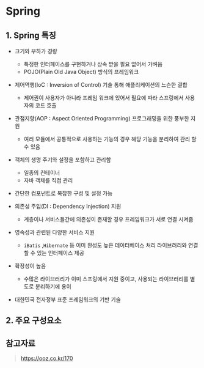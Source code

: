 # Spring



## 1. Spring 특징

- 크기와 부하가 경량
  - 특정한 인터페이스를 구현하거나 상속 받을 필요 없어서 가벼움
  - POJO(Plain Old Java Object) 방식의 프레임워크
- 제어역행(IoC : Inversion of Control) 기술 통해 애플리케이션의 느슨한 결합 
  - 제어권이 사용자가 아니라 프레임 워크에 있어서 필요에 따라 스프링에서 사용자의 코드 호출
- 관점지향(AOP : Aspect Oriented Programming) 프로그래밍을 위한 풍부한 지원
  - 여러 모듈에서 공통적으로 사용하는 기능의 경우 해당 기능을 분리하여 관리 할 수 있음
- 객체의 생명 주기와 설정을 포함하고 관리함
  - 일종의 컨테이너
  - 자바 객체를 직접 관리
- 간단한 컴포넌트로 복잡한 구성 및 설정 가능
- 의존성 주입(DI : Dependency Injection) 지원
  - 계층이나 서비스들간에 의존성이 존재할 경우 프레임워크가 서로 연결 시켜줌

- 영속성과 관련된 다양한 서비스 지원
  - `iBatis` ,`Hibernate` 등 이미 완성도 높은 데이터베이스 처리 라이브러리와 연결 할 수 있는 인터페이스 제공
- 확장성이 높음
  - 수많은 라이브러리가 이미 스프링에서 지원 중이고, 사용되는 라이브러리를 별도로 분리하기에 용이

- 대한민국 전자정부 표준 프레임워크의 기반 기술



## 2. 주요 구성요소















## 참고자료

> https://ooz.co.kr/170